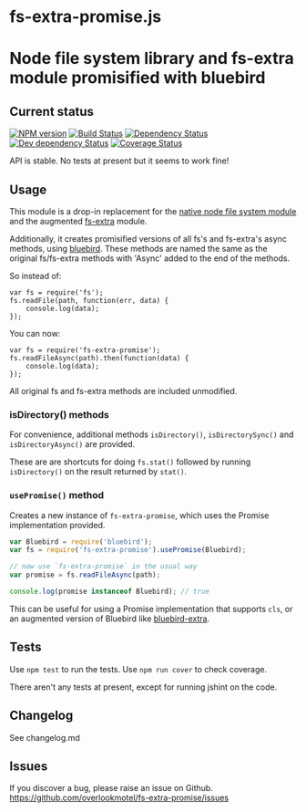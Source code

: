 # fs-extra-promise.js

# Node file system library and fs-extra module promisified with bluebird

## Current status

[![NPM version](https://img.shields.io/npm/v/fs-extra-promise.svg)](https://www.npmjs.com/package/fs-extra-promise)
[![Build Status](https://img.shields.io/travis/overlookmotel/fs-extra-promise/master.svg)](http://travis-ci.org/overlookmotel/fs-extra-promise)
[![Dependency Status](https://img.shields.io/david/overlookmotel/fs-extra-promise.svg)](https://david-dm.org/overlookmotel/fs-extra-promise)
[![Dev dependency Status](https://img.shields.io/david/dev/overlookmotel/fs-extra-promise.svg)](https://david-dm.org/overlookmotel/fs-extra-promise)
[![Coverage Status](https://img.shields.io/coveralls/overlookmotel/fs-extra-promise/master.svg)](https://coveralls.io/r/overlookmotel/fs-extra-promise)

API is stable. No tests at present but it seems to work fine!

## Usage

This module is a drop-in replacement for the [native node file system module](http://nodejs.org/api/fs.html) and the augmented [fs-extra](https://www.npmjs.org/package/fs-extra) module.

Additionally, it creates promisified versions of all fs's and fs-extra's async methods, using [bluebird](https://www.npmjs.org/package/bluebird). These methods are named the same as the original fs/fs-extra methods with 'Async' added to the end of the methods.

So instead of:

	var fs = require('fs');
	fs.readFile(path, function(err, data) {
		console.log(data);
	});

You can now:

	var fs = require('fs-extra-promise');
	fs.readFileAsync(path).then(function(data) {
		console.log(data);
	});

All original fs and fs-extra methods are included unmodified.

### isDirectory() methods

For convenience, additional methods `isDirectory()`, `isDirectorySync()` and `isDirectoryAsync()` are provided.

These are are shortcuts for doing `fs.stat()` followed by running `isDirectory()` on the result returned by `stat()`.

### `usePromise()` method

Creates a new instance of `fs-extra-promise`, which uses the Promise implementation provided.

```js
var Bluebird = require('bluebird');
var fs = require('fs-extra-promise').usePromise(Bluebird);

// now use `fs-extra-promise` in the usual way
var promise = fs.readFileAsync(path);

console.log(promise instanceof Bluebird); // true
```

This can be useful for using a Promise implementation that supports `cls`, or an augmented version of Bluebird like [bluebird-extra](https://www.npmjs.org/package/bluebird-extra).

## Tests

Use `npm test` to run the tests. Use `npm run cover` to check coverage.

There aren't any tests at present, except for running jshint on the code.

## Changelog

See changelog.md

## Issues

If you discover a bug, please raise an issue on Github. https://github.com/overlookmotel/fs-extra-promise/issues
